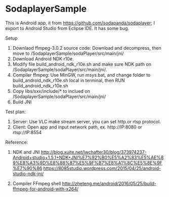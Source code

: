 # SodaplayerSample

This is Android app, it from https://github.com/sodapanda/sodaplayer; 
I export to Android Studio from Eclipse IDE.
It has some bug.

Setup

1. Downlaod ffmpeg-3.0.2 source code: Download and decompress, then move to /SodaplayerSample/sodaPlayer/src/main/jni/
2. Download Android NDK r10e.
3. Modify file build_android_ndk_r10e.sh and make sure NDK path on /SodaplayerSample/sodaPlayer/src/main/jni/.
4. Compiler ffmpeg: Use MinGW, run msys.bat, and change folder to build_android_ndk_r10e.sh local in terminal, then RUN build_android_ndk_r10e.sh
5. Copy libs/xxx/include/* to inclued on /SodaplayerSample/sodaPlayer/src/main/jni/
6. Build JNI


Test plan:

1. Server: Use VLC make stream server, you can set http or rtsp protocol.
2. Client: Open app and input network path, ex. http://IP:8080 or rtsp://IP:8554


Reference:

1. NDK and JNI
http://blog.xuite.net/lwchafter30/blog/373974237-Android+studio+1.5.1+NDK+JNI%E7%92%B0%E5%A2%83%E5%AE%89%E8%A3%9D%E8%88%87%E5%9F%B7%E8%A1%8C%E5%8E%9F%E7%90%86
https://8085studio.wordpress.com/2015/04/25/android-studio-ndk-jni/

2. Compiler FFmpeg shell
http://zheteng.me/android/2016/05/25/build-ffmpeg-for-android-with-x264/

